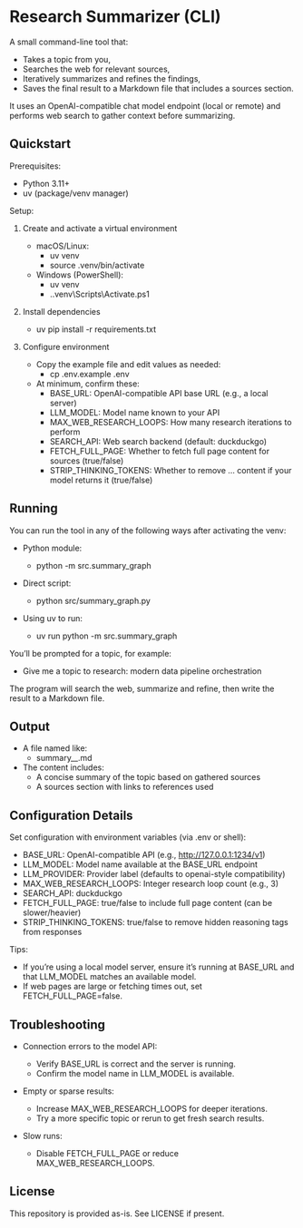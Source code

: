 # Research Summarizer (CLI)

A small command-line tool that:
- Takes a topic from you,
- Searches the web for relevant sources,
- Iteratively summarizes and refines the findings,
- Saves the final result to a Markdown file that includes a sources section.

It uses an OpenAI-compatible chat model endpoint (local or remote) and performs web search to gather context before summarizing.

## Quickstart

Prerequisites:
- Python 3.11+
- uv (package/venv manager)

Setup:
1) Create and activate a virtual environment
   - macOS/Linux:
     - uv venv
     - source .venv/bin/activate
   - Windows (PowerShell):
     - uv venv
     - .\.venv\Scripts\Activate.ps1

2) Install dependencies
   - uv pip install -r requirements.txt

3) Configure environment
   - Copy the example file and edit values as needed:
     - cp .env.example .env
   - At minimum, confirm these:
     - BASE_URL: OpenAI-compatible API base URL (e.g., a local server)
     - LLM_MODEL: Model name known to your API
     - MAX_WEB_RESEARCH_LOOPS: How many research iterations to perform
     - SEARCH_API: Web search backend (default: duckduckgo)
     - FETCH_FULL_PAGE: Whether to fetch full page content for sources (true/false)
     - STRIP_THINKING_TOKENS: Whether to remove <think>…</think> content if your model returns it (true/false)

## Running

You can run the tool in any of the following ways after activating the venv:

- Python module:
  - python -m src.summary_graph

- Direct script:
  - python src/summary_graph.py

- Using uv to run:
  - uv run python -m src.summary_graph

You’ll be prompted for a topic, for example:
- Give me a topic to research: modern data pipeline orchestration

The program will search the web, summarize and refine, then write the result to a Markdown file.

## Output

- A file named like:
  - summary_<your topic>_<unique id>.md
- The content includes:
  - A concise summary of the topic based on gathered sources
  - A sources section with links to references used

## Configuration Details

Set configuration with environment variables (via .env or shell):
- BASE_URL: OpenAI-compatible API (e.g., http://127.0.0.1:1234/v1)
- LLM_MODEL: Model name available at the BASE_URL endpoint
- LLM_PROVIDER: Provider label (defaults to openai-style compatibility)
- MAX_WEB_RESEARCH_LOOPS: Integer research loop count (e.g., 3)
- SEARCH_API: duckduckgo
- FETCH_FULL_PAGE: true/false to include full page content (can be slower/heavier)
- STRIP_THINKING_TOKENS: true/false to remove hidden reasoning tags from responses

Tips:
- If you’re using a local model server, ensure it’s running at BASE_URL and that LLM_MODEL matches an available model.
- If web pages are large or fetching times out, set FETCH_FULL_PAGE=false.

## Troubleshooting

- Connection errors to the model API:
  - Verify BASE_URL is correct and the server is running.
  - Confirm the model name in LLM_MODEL is available.

- Empty or sparse results:
  - Increase MAX_WEB_RESEARCH_LOOPS for deeper iterations.
  - Try a more specific topic or rerun to get fresh search results.

- Slow runs:
  - Disable FETCH_FULL_PAGE or reduce MAX_WEB_RESEARCH_LOOPS.

## License

This repository is provided as-is. See LICENSE if present.
